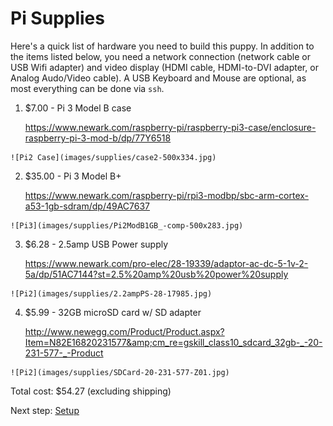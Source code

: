 Pi Supplies
===========

Here's a quick list of hardware you need to build this puppy. In addition to
the items listed below, you need a network connection (network cable or USB
Wifi adapter) and video display (HDMI cable, HDMI-to-DVI adapter, or Analog
Audo/Video cable). A USB Keyboard and Mouse are optional, as most everything
can be done via `ssh`.

  1. $7.00 - Pi 3 Model B case
  
     https://www.newark.com/raspberry-pi/raspberry-pi3-case/enclosure-raspberry-pi-3-mod-b/dp/77Y6518
    
    ![Pi2 Case](images/supplies/case2-500x334.jpg)

  2. $35.00 - Pi 3 Model B+
  
     https://www.newark.com/raspberry-pi/rpi3-modbp/sbc-arm-cortex-a53-1gb-sdram/dp/49AC7637
      
    ![Pi3](images/supplies/Pi2ModB1GB_-comp-500x283.jpg)

  3. $6.28 - 2.5amp USB Power supply
  
     https://www.newark.com/pro-elec/28-19339/adaptor-ac-dc-5-1v-2-5a/dp/51AC7144?st=2.5%20amp%20usb%20power%20supply
  
    ![Pi2](images/supplies/2.2ampPS-28-17985.jpg)

  4. $5.99 - 32GB microSD card w/ SD adapter
  
     http://www.newegg.com/Product/Product.aspx?Item=N82E16820231577&amp;cm_re=gskill_class10_sdcard_32gb-_-20-231-577-_-Product

    ![Pi2](images/supplies/SDCard-20-231-577-Z01.jpg)

Total cost: $54.27 (excluding shipping)

Next step: [Setup](setup.html)
